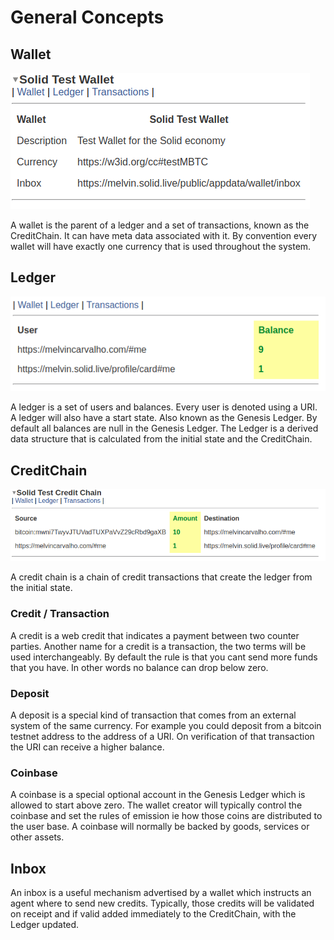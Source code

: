# General Concepts

## **Wallet**

![A Test Wallet](.gitbook/assets/testwallet.png)

A wallet is the parent of a ledger and a set of transactions, known as the CreditChain.  It can have meta data associated with it.  By convention every wallet will have exactly one currency that is used throughout the system.

## **Ledger**

![A Test Ledger](.gitbook/assets/testledger.png)

A ledger is a set of users and balances.  Every user is denoted using a URI.  A ledger will also have a start state.  Also known as the Genesis Ledger.  By default all balances are null in the Genesis Ledger.  The Ledger is a derived data structure that is calculated from the initial state and the CreditChain.  

## **CreditChain**

![A Test CreditChain](.gitbook/assets/testcreditchain.png)

A credit chain is a chain of credit transactions that create the ledger from the initial state.

### **Credit / Transaction**

A credit is a web credit that indicates a payment between two counter parties.  Another name for a credit is a transaction, the two terms will be used interchangeably.  By default the rule is that you cant send more funds that you have.  In other words no balance can drop below zero.

### Deposit

A deposit is a special kind of transaction that comes from an external system of the same currency.  For example you could deposit from a bitcoin testnet address to the address of a URI.  On verification of that transaction the URI can receive a higher balance.

### **Coinbase**

A coinbase is a special optional account in the Genesis Ledger which is allowed to start above zero.  The wallet creator will typically control the coinbase and set the rules of emission ie how those coins are distributed to the user base.  A coinbase will normally be backed by goods, services or other assets.

## Inbox

An inbox is a useful mechanism advertised by a wallet which instructs an agent where to send new credits.  Typically, those credits will be validated on receipt and if valid added immediately to the CreditChain, with the Ledger updated.

